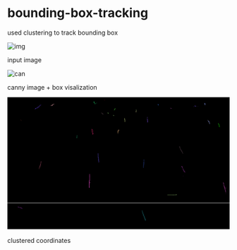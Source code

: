 # bounding-box-tracking
used clustering to track bounding box

![img](gifs/img.gif)

input image

![can](gifs/can.gif)

canny image + box visalization

![track](gifs/track.gif)

clustered coordinates
